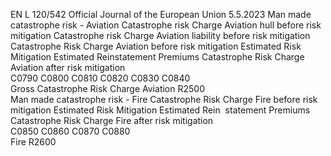 EN  L 120/542 Official Journal of the European Union 5.5.2023
 Man made catastrophe risk - Aviation  Catastrophe risk 
Charge Aviation hull 
before risk 
mitigation  Catastrophe 
risk Charge 
Aviation 
liability 
before risk 
mitigation  Catastrophe Risk 
Charge Aviation 
before risk 
mitigation  Estimated Risk 
Mitigation  Estimated 
Reinstatement 
Premiums  Catastrophe Risk 
Charge Aviation 
after risk mitigation  
C0790  C0800  C0810  C0820  C0830  C0840  
Gross Catastrophe Risk Charge Aviation  R2500  
Man made catastrophe risk - Fire  Catastrophe Risk Charge 
Fire before risk mitigation  Estimated Risk Mitigation  Estimated 
Rein ­
statement 
Premiums  Catastrophe 
Risk Charge 
Fire after 
risk 
mitigation  
C0850  C0860  C0870  C0880  
Fire  R2600